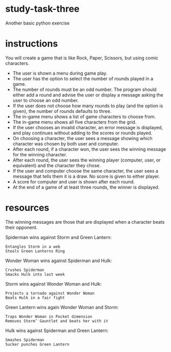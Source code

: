 # study-task-three
Another basic python exercise

# instructions
You will create a game that is like Rock, Paper, Scissors, but using comic characters.

-  The user is shown a menu during game play.
-  The user has the option to select the number of rounds played in a game. 
-  The number of rounds must be an odd number.  The program should either add a round and advise the user or display a message asking the user to choose an odd number. 
-  If the user does not choose how many rounds to play (and the option is given), the number of rounds defaults to three. 
-  The in-game menu shows a list of game characters to choose from.
-  The in-game menu shows all five characters from the grid.
-  If the user chooses an invalid character, an error message is displayed, and play continues without adding to the scores or rounds played. 
-  On choosing a character, the user sees a message showing which character was chosen by both user and computer. 
-  After each round, if a character won, the user sees the winning message for the winning character. 
- After each round, the user sees the winning player (computer, user, or equivalent) and the character they chose. 
- If the user and computer choose the same character, the user sees a message that tells them it is a draw.  No score is given to either player. 
- A score for computer and user is shown after each round. 
- At the end of a game of at least three rounds, the winner is displayed.

# resources

The winning messages are those that are displayed when a character beats their opponent. 

Spiderman wins against Storm and Green Lantern: 

    Entangles Storm in a web
    Steals Green Lanterns Ring

Wonder Woman wins against Spiderman and Hulk:

    Crushes Spiderman
    Smacks Hulk into last week

Storm wins against Wonder Woman and Hulk: 

    Projects a tornado against Wonder Woman
    Beats Hulk in a fair fight

Green Lantern wins again Wonder Woman and Storm: 

    Traps Wonder Woman in Pocket dimension
    Removes Storm’ Gauntlet and beats her with it

Hulk wins against Spiderman and Green Lantern: 

    Smashes Spiderman
    Sucker punches Green Lantern
